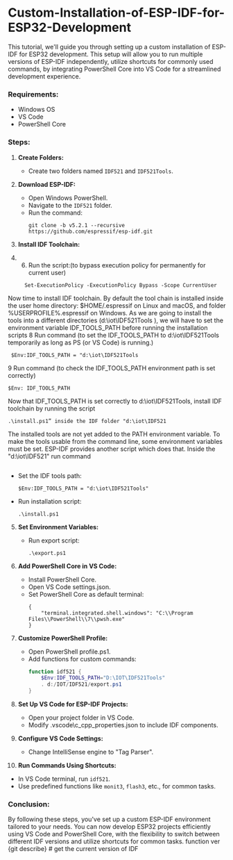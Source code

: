 # Custom-Installation-of-ESP-IDF-for-ESP32-Development
This tutorial, we'll guide you through setting up a custom installation of ESP-IDF for ESP32 development. This setup will allow you to run multiple versions of ESP-IDF independently, utilize shortcuts for commonly used commands, by integrating PowerShell Core into VS Code for a streamlined development experience.
### Requirements:
- Windows OS
- VS Code
- PowerShell Core

### Steps:

1. **Create Folders:**
   - Create two folders named `IDF521` and `IDF521Tools`.

2. **Download ESP-IDF:**
   - Open Windows PowerShell.
   - Navigate to the `IDF521` folder.
   - Run the command:
     ```
     git clone -b v5.2.1 --recursive https://github.com/espressif/esp-idf.git
     ```
     
3. **Install IDF Toolchain:**
4. 6.	Run the script:(to bypass execution policy for permanently for current user)
      ```
     	Set-ExecutionPolicy -ExecutionPolicy Bypass -Scope CurrentUser
      ```
     	 
Now time to install IDF toolchain. By default the tool chain is installed inside the user home directory: $HOME/.espressif on Linux and ‎macOS, and folder %USERPROFILE%\.espressif on Windows. ‎As we are going to install the tools into a different directories (d:\iot\IDF521Tools ‎), we will have to set the environment variable IDF_TOOLS_PATH before running the ‎installation scripts
8	 Run command (to set the IDF_TOOLS_PATH to d:\iot\IDF521Tools temporarily as long as ‎PS (or VS Code) is running.)
```
 $Env:IDF_TOOLS_PATH = "d:\iot\IDF521Tools
```
9	Run command (to check the IDF_TOOLS_PATH environment path is set correctly)
```
$Env: IDF_TOOLS_PATH
```
 
Now that IDF_TOOLS_PATH is set correctly to d:\iot\IDF521Tools,  install IDF toolchain by running the ‎script 
```
.\install.ps1” inside the IDF folder "d:\iot\IDF521
```
The installed tools are not yet added to the PATH environment variable. To make the tools usable from the command line, some environment variables must be set. ESP-IDF provides another script which does that.
Inside the "d:\iot\IDF521" run command
``` .\export.ps1 (If I run export.ps1
```

   - Set the IDF tools path:
     ```
     $Env:IDF_TOOLS_PATH = "d:\iot\IDF521Tools"
     ```
   - Run installation script:
     ```
     .\install.ps1
     ```

5. **Set Environment Variables:**
   - Run export script:
     ```
     .\export.ps1
     ```

6. **Add PowerShell Core in VS Code:**
   - Install PowerShell Core.
   - Open VS Code settings.json.
   - Set PowerShell Core as default terminal:
     ```
     {
         "terminal.integrated.shell.windows": "C:\\Program Files\\PowerShell\\7\\pwsh.exe"
     }
     ```

7. **Customize PowerShell Profile:**
   - Open PowerShell profile.ps1.
   - Add functions for custom commands:
     ```powershell
     function idf521 {
         $Env:IDF_TOOLS_PATH="D:\IOT\IDF521Tools"
         . d:/IOT/IDF521/export.ps1
     }
     ```

8. **Set Up VS Code for ESP-IDF Projects:**
   - Open your project folder in VS Code.
   - Modify .vscode\c_cpp_properties.json to include IDF components.

9. **Configure VS Code Settings:**
   - Change IntelliSense engine to "Tag Parser".

10. **Run Commands Using Shortcuts:**
   - In VS Code terminal, run `idf521`.
   - Use predefined functions like `monit3`, `flash3`, etc., for common tasks.

### Conclusion:
By following these steps, you've set up a custom ESP-IDF environment tailored to your needs. You can now develop ESP32 projects efficiently using VS Code and PowerShell Core, with the flexibility to switch between different IDF versions and utilize shortcuts for common tasks.
function ver {git describe} # get the current version of IDF
